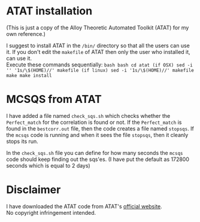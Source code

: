 # ATAT installation
(This is just a copy of the Alloy Theoretic Automated Toolkit (ATAT) for my own reference.)

I suggest to install ATAT in the `/bin/` directory so that all the users can use it. If you don't edit the `makefile` of ATAT then only the user who installed it, can use it.  
Execute these commands sequentially:
`bash
bash
cd atat
(if OSX) sed -i '' '1s/\$(HOME)//' makefile
(if linux) sed -i '1s/\$(HOME)//' makefile
make
make install
`
# MCSQS from ATAT
I have added a file named `check_sqs.sh` which checks whether the `Perfect_match` for the correlation is found or not. If the `Perfect_match` is found in the `bestcorr.out` file, then the code creates a file named `stopsqs`. If the `mcsqs` code is running and when it sees the file `stopsqs`, then it cleanly stops its run.

In the `check_sqs.sh` file you can define for how many seconds the `mcsqs` code should keep finding out the sqs'es. (I have put the default as 172800 seconds which is equal to 2 days)

# Disclaimer
I have downloaded the ATAT code from ATAT's [official website](https://www.brown.edu/Departments/Engineering/Labs/avdw/atat/).  
No copyright infringement intended.